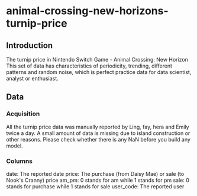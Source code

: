 # animal-crossing-new-horizons-turnip-price
## Introduction
The turnip price in Nintendo Switch Game - Animal Crossing: New Horizon 
This set of data has characteristics of periodicity, trending, different patterns and random noise, which is perfect practice data for data scientist, analyst or enthusiast. 

## Data
### Acquisition
All the turnip price data was manually reported by Ling, fay, hera and Emily twice a day. A small amount of data is missing due to island construction or other reasons. Please check whether there is any NaN before you build any model.
### Columns
date: The reported date
price: The purchase (from Daisy Mae) or sale (to Nook's Cranny) price
am_pm: 0 stands for am while 1 stands for pm
sale: 0 stands for purchase while 1 stands for sale
user_code: The reported user
